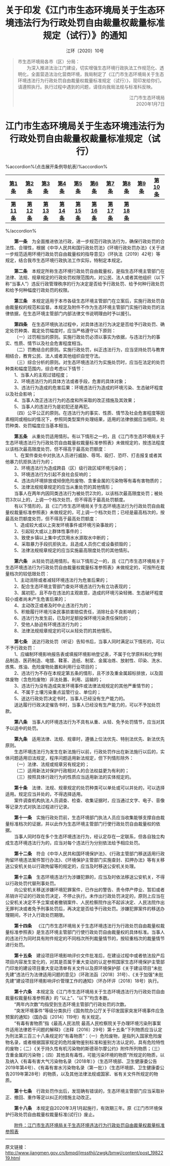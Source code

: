 # <center>关于印发《江门市生态环境局关于生态环境违法行为行政处罚自由裁量权裁量标准规定（试行）》的通知</center>

<p><center>江环〔2020〕10号</center></p>

><p>市生态环境局各市（区）分局：<br>
>&emsp;&emsp;为深入推进法治江门建设，切实增强生态环境行政执法工作规范化、透明化，全面营造法治化营商环境，我局制定了《江门市生态环境局关于生态环境违法行为行政处罚自由裁量权裁量标准规定（试行）》，现印发给你们，请遵照执行。执行过程中遇到的问题，请径向我局法规与标准科反映。</p>
><p align="right">江门市生态环境局<br>
>2020年1月7日</p>

# <center>江门市生态环境局关于生态环境违法行为行政处罚自由裁量权裁量标准规定（试行）</center>

%accordion%(点击展开条例导航表)%accordion%

| [第1条](#t1) |[第2条](#t2) |[第3条](#t3) |[第4条](#t4) |[第5条](#t5) |[第6条](#t6) |[第7条](#t7) |[第8条](#t8) |[第9条](#t9) |[第10条](#t10) |
| :----: | :----: | :----: | :----: | :----: | :----: | :----: | :----: | :----: | :----: |
| **[第11条](#t11)** | **[第12条](#t12)** | **[第13条](#t13)** | **[第14条](#t14)** | **[第15条](#t15)** | **[第16条](#t16)** | **[第17条](#t17)** | **[第18条](#t18)** |

%/accordion%

<p id="t1">&emsp;&emsp;<b>第一条</b>&emsp;为全面推进依法行政，进一步规范行政执法行为，确保行政处罚的合法性、合理性，根据《中华人民共和国行政处罚法》《环境行政处罚办法》《关于进一步规范适用环境行政处罚自由裁量权的指导意见》（环执法〔2019〕42号）等规定，结合我市生态环境行政执法工作实际，特制定本规定。</p>
<p id="t2">&emsp;&emsp;<b>第二条</b>&emsp;本规定所称生态环境行政处罚自由裁量权，是指生态环境主管部门在法律、法规、规章规定的行政处罚权限范围内，对公民、法人或者其他组织（以下称“当事人”）违反行政管理秩序的行为决定是否给予行政处罚、给予何种行政处罚和给予何种幅度行政处罚的权限。</p>
<p id="t3">&emsp;&emsp;<b>第三条</b>&emsp;本规定适用于本市各级生态环境主管部门在立案后，实施行政处罚自由裁量权的规范和监督。本规定及附件不作为生态环境主管部门实施行政处罚的法律依据，在生态环境主管部门内部法律文书说明理由时予以援引。</p>
<p id="t4">&emsp;&emsp;<b>第四条</b>&emsp;在生态环境执法过程中，对具体违法行为决定是否给予行政处罚、确定处罚种类、裁定处罚幅度时，应当严格遵守以下原则：<br>
&emsp;&emsp;（一）过罚相当的原则。实施行政处罚必须以事实为依据，与违法行为的事实、性质、情节以及社会危害程度相当。<br>
&emsp;&emsp;（二）罚教结合的原则。实施行政处罚，纠正违法行为，应当坚持处罚与教育相结合，教育公民、法人或者其他组织自觉守法。<br>
&emsp;&emsp;（三）综合分析的原则。对生态环境违法行为实施处罚时，应当在法定的处罚种类和幅度范围内，综合考虑以下情节：<br>
&emsp;&emsp;1、当事人的主观过错程度；<br>
&emsp;&emsp;2、环境违法行为的具体方法或者手段，危害的具体对象；<br>
&emsp;&emsp;3、违法行为造成的危害后果：环境违法行为造成的环境污染、生态破坏程度以及社会影响；<br>
&emsp;&emsp;4、当事人改正违法行为的态度和所采取的改正措施及其效果；<br>
&emsp;&emsp;5、当事人的违法行为是初犯还是再犯。<br>
&emsp;&emsp;（四）公平公正的原则。在违法行为的事实、性质、情节及社会危害程度等因素相同或相似的情况下，参照同类型案件处理结果，适用的法律依据应当相同，处罚种类、处罚幅度应当基本相当。</p>
<p id="t5">&emsp;&emsp;<b>第五条</b>&emsp;从重处罚适用情形。有以下情形之一的，且《江门市生态环境局关于生态环境违法行为行政处罚自由裁量权裁量标准参照表》未做规定的，按违法程度以该档次最高限度处罚，但不得高于最高处罚额度：<br>
&emsp;&emsp;1、在案件查处中对执法人员进行威胁、辱骂、殴打、恐吓、打击报复或者其他暴力抗拒执法行为的；<br>
&emsp;&emsp;2、环境违法行为造成跨县（区）级行政区域环境污染的；<br>
&emsp;&emsp;3、环境违法行为引起不良社会反响的；<br>
&emsp;&emsp;4、违法向环境排放或倾倒危险废物、含重金属的污染物等有毒有害物质的；<br>
&emsp;&emsp;5、法律法规规章规定的应当从重处罚的其他情形；<br>
&emsp;&emsp;当事人在两年内因同类违法行为被处罚2次的，以该档次最高限度处罚；被处罚3次以上的，上调一个档次处罚，但不得高于最高处罚额度。<br>
&emsp;&emsp;有以下情形的，且《江门市生态环境局关于生态环境违法行为行政处罚自由裁量权裁量标准参照表》未做规定的，可上调一个档次处罚；已经是最高档次的，按最高处罚额度处罚，但不得高于最高处罚额度：<br>
&emsp;&emsp;1、造成较大或以上突发环境事件或环境污染事故的；<br>
&emsp;&emsp;2、引起较大或以上群体性事件的；<br>
&emsp;&emsp;3、致使乡镇以上集中式饮用水水源取水中断的；<br>
&emsp;&emsp;4、采取暴力手段抗拒执法，且造成人员伤亡或设备损毁的；<br>
&emsp;&emsp;5、法律法规规章规定的应当实施最高限度处罚的其他情形。</p>
<p id="t6">&emsp;&emsp;<b>第六条</b>&emsp;从轻处罚适用情形。有以下情形之一的，且《江门市生态环境局关于生态环境违法行为行政处罚自由裁量权裁量标准参照表》未做规定的，可按所在裁量档次的较低限处罚：<br>
&emsp;&emsp;1、主动消除或者减轻环境违法行为危害后果的；<br>
&emsp;&emsp;2、配合生态环境主管部门查处环境违法行为有立功表现的；<br>
&emsp;&emsp;3、属初犯，且不存在违法的主观故意，造成的环境污染轻微、生态破坏程度较小或者尚未产生危害后果的；<br>
&emsp;&emsp;4、主动改正或者及时中止违法行为的；<br>
&emsp;&emsp;5、积极履行环境污染民事损害赔偿责任，消除社会不良影响的；<br>
&emsp;&emsp;6、违法行为发生前，已及时足额投保环境污染责任保险的；<br>
&emsp;&emsp;7、受他人胁迫有环境违法行为的；<br>
&emsp;&emsp;8、法律法规规章规定的可以从轻处罚的其他情形。</p>
<p id="t7">&emsp;&emsp;<b>第七条</b>&emsp;送达行政处罚（听证）告知书后，当事人同时满足以下情形的，可以不予行政处罚：<br>
&emsp;&emsp;1、应编制环境影响报告表或填报环境影响登记表，不属于化学原料和化学制品制造、医药制造、电镀、鞣革、造纸、制浆、金属冶炼、放射性、印染、洗水、炼焦、炼油、危险废物处置和利用行业项目的；<br>
&emsp;&emsp;2、违法行为不存在本规定第五条的情形，且不涉及重金属超标排放，以及固体废物（含危险废物）非法处置、利用、运输的；<br>
&emsp;&emsp;3、违法行为没有造成突发环境事件或法律法规规定的其他严重情节的；<br>
&emsp;&emsp;4、不属于土壤污染重点监管行业、单位的；<br>
&emsp;&emsp;5、送达行政处罚决定书时，当事人已经没有生产能力的。<br>
&emsp;&emsp;送达履行行政决定催告书时，当事人已经没有生产能力的，可以不予加处罚款。</p>
<p id="t8">&emsp;&emsp;<b>第八条</b>&emsp;当事人的环境违法行为不具有从重、从轻、免予处罚情节，应当对其予以适中的处罚。</p>
<p id="t9">&emsp;&emsp;<b>第九条</b>&emsp;适用法律、法规、规章时，遵循上位法优先、特别法优先、新法优先原则。<br>
&emsp;&emsp;生态环境违法行为发生在新法施行以前，行政处罚作出在新法施行以后的，实体问题适用旧法规定，程序问题适用新法规定，但下列情形除外：<br>
&emsp;&emsp;（一）法律、法规或规章另有规定的；<br>
&emsp;&emsp;（二）适用新法对保护行政相对人的合法权益更为有利的；<br>
&emsp;&emsp;（三）按照具体行政行为的性质应当适用新法的实体规定的。</p>
<p id="t10">&emsp;&emsp;<b>第十条</b>&emsp;法律、法规、规章规定的处罚种类可以单处或可以并处的，可以选择适用。规定应当并处的，不得选择适用。<br>
&emsp;&emsp;案件调查机构执法人员调查、检查、收集证据时，应当通过文字、电子、音像等记录方式对执法过程进行记录。</p>
<p id="t11">&emsp;&emsp;<b>第十一条</b>&emsp;实施行政处罚前，生态环境部门执法人员应当收集能够支撑自由裁量标准档次的证据，并以此作为生态环境主管部门行使行政处罚自由裁量权的依据。<br>
&emsp;&emsp;当事人同时存在多个生态环境违法行为，经认定存在一定联系，但各自独立构成生态环境违法行为的，应当对每个违法行为分别依法给予相应处罚。</p>
<p id="t12">&emsp;&emsp;<b>第十二条</b>&emsp;符合《中华人民共和国环境保护法》、《行政主管部门移送适用行政拘留环境违法案件暂行办法》、《环境保护主管部门实施查封、扣押办法》等有关移送公安机关处以行政拘留等的规定的，应当及时移送公安机关处理。</p>
<p id="t13">&emsp;&emsp;<b>第十三条</b>&emsp;生态环境违法行为涉嫌犯罪的，应当及时依法移送公安机关，不得以行政处罚代替刑事处罚。<br>
&emsp;&emsp;向公安机关移送涉嫌环境犯罪案件，已作出的警告、责令停产停业、暂扣或者吊销许可证的行政处罚决定，不停止执行。未作出行政处罚决定的，原则上应当在公安机关决定不予立案或者撤销案件、人民检察院作出不起诉决定、人民法院作出无罪判决或者免予刑事处罚后，再决定是否给予行政处罚。涉嫌犯罪案件的移送办理期间，不计入行政处罚期限。</p>
<p id="t14">&emsp;&emsp;<b>第十四条</b>&emsp;《江门市生态环境局关于生态环境违法行为行政处罚自由裁量权裁量标准参照表》是生态环境主管部门行使行政处罚自由裁量权的具体标准。当事人的违法行为同时具有附件规定的不同档次所列裁量情节的，按较重档次的裁量情节进行处罚。</p>
<p id="t15">&emsp;&emsp;<b>第十五条</b>&emsp;建设项目环境影响评价文件批准后，在建设过程中或者依法投产后项目内容发生变化的，对其是否属于重大变动的认定参照国家生态环境保护主管部门印发的建设项目重大变动清单有关文件以及原环境保护部《关于建设项目“未批先建”违法行为法律适用问题的意见》（环政法函〔2018〕31号）、《关于加强“未批先建”建设项目环境影响评价管理工作的通知》（环办环评〔2018〕18号）执行。</p>
<p id="t16">&emsp;&emsp;<b>第十六条</b>&emsp;本规定及《江门市生态环境局关于生态环境违法行为行政处罚自由裁量权裁量标准参照表》的 “以上”、“以下”均含本数。<br>
&emsp;&emsp;“两年内次数”均指受到生态环境主管部门行政处罚的次数。<br>
&emsp;&emsp;“突发环境事件”等级分类执行《国务院办公厅关于印发国家突发环境事件应急预案的通知》（国办函〔2014〕119号）有关规定。<br>
&emsp;&emsp;“有毒有害物质”指《最高人民法院 最高人民检察院关于办理环境污染刑事案件适用法律若干问题的解释》（法释〔2016〕29号）第十五条“下列物质应当认定为刑法第三百三十八条规定的“有毒物质”：（一）危险废物，是指列入国家危险废物名录，或者根据国家规定的危险废物鉴别标准和鉴别方法认定的，具有危险特性的废物；（二）《关于持久性有机污染物的斯德哥尔摩公约》附件所列物质；（三）含重金属的污染物；（四）其他具有毒性，可能污染环境的物质”所规定的物质，以及纳入《有毒有害大气污染物名录（2018年）》（生态环境部、卫生健康委公告2019年第4号）、《有毒有害水污染物名录（第一批）》（生态环境部、卫生健康委公告2019年第28号）的物质，以及其他法律法规或国家、省有关文件所规定的物质。</p>
<p id="t17">&emsp;&emsp;<b>第十七条</b>&emsp;行政处罚作出后，发现确有错误的，生态环境主管部门应当采取补正、撤回、重作等足以纠正的措施主动改正。</p>
<p id="t18">&emsp;&emsp;<b>第十八条</b>&emsp;本规定自2020年3月1月起施行，有效期三年。原《江门市环境保护行政处罚自由裁量权裁量标准(试行)》废止。</p>

&emsp;&emsp;<a target="_blank" href="\part5\江门市生态环境局关于生态环境违法行为行政处罚自由裁量权裁量标准参照表.xls">附件：江门市生态环境局关于生态环境违法行为行政处罚自由裁量权裁量标准参照表</a>

---

原文链接：http://www.jiangmen.gov.cn/bmpd/jmssthjj/zwgk/bmwj/content/post_1982219.html